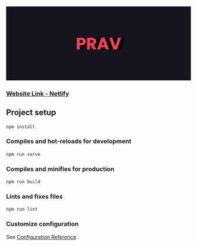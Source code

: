 <p align="center">
  <img src="./banner.png" />
</p>

### [Website Link - Netlify](https://splendorous-selkie-898298.netlify.app/)

## Project setup
```
npm install
```

### Compiles and hot-reloads for development
```
npm run serve
```

### Compiles and minifies for production
```
npm run build
```

### Lints and fixes files
```
npm run lint
```

### Customize configuration
See [Configuration Reference](https://cli.vuejs.org/config/).
